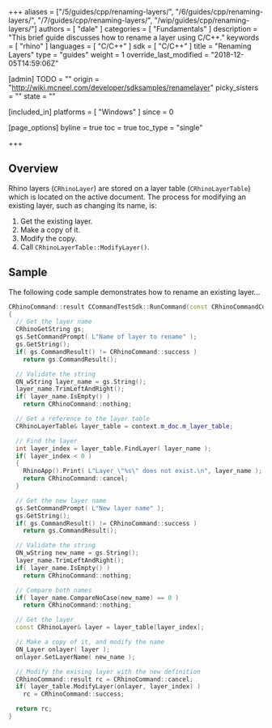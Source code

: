 +++
aliases = ["/5/guides/cpp/renaming-layers/", "/6/guides/cpp/renaming-layers/", "/7/guides/cpp/renaming-layers/", "/wip/guides/cpp/renaming-layers/"]
authors = [ "dale" ]
categories = [ "Fundamentals" ]
description = "This brief guide discusses how to rename a layer using C/C++."
keywords = [ "rhino" ]
languages = [ "C/C++" ]
sdk = [ "C/C++" ]
title = "Renaming Layers"
type = "guides"
weight = 1
override_last_modified = "2018-12-05T14:59:06Z"

[admin]
TODO = ""
origin = "http://wiki.mcneel.com/developer/sdksamples/renamelayer"
picky_sisters = ""
state = ""

[included_in]
platforms = [ "Windows" ]
since = 0

[page_options]
byline = true
toc = true
toc_type = "single"

+++

 
## Overview

Rhino layers (`CRhinoLayer`) are stored on a layer table (`CRhinoLayerTable`) which is located on the active document.  The process for modifying an existing layer, such as changing its name, is:

1. Get the existing layer.
1. Make a copy of it.
1. Modify the copy.
1. Call `CRhinoLayerTable::ModifyLayer()`.

## Sample

The following code sample demonstrates how to rename an existing layer...

```cpp
CRhinoCommand::result CCommandTestSdk::RunCommand(const CRhinoCommandContext& context)
{
  // Get the layer name
  CRhinoGetString gs;
  gs.SetCommandPrompt( L"Name of layer to rename" );
  gs.GetString();
  if( gs.CommandResult() != CRhinoCommand::success )
    return gs.CommandResult();

  // Validate the string
  ON_wString layer_name = gs.String();
  layer_name.TrimLeftAndRight();
  if( layer_name.IsEmpty() )
    return CRhinoCommand::nothing;

  // Get a reference to the layer table  
  CRhinoLayerTable& layer_table = context.m_doc.m_layer_table;

  // Find the layer
  int layer_index = layer_table.FindLayer( layer_name );
  if( layer_index < 0 )
  {
    RhinoApp().Print( L"Layer \"%s\" does not exist.\n", layer_name );
    return CRhinoCommand::cancel;
  }

  // Get the new layer name  
  gs.SetCommandPrompt( L"New layer name" );
  gs.GetString();
  if( gs.CommandResult() != CRhinoCommand::success )
    return gs.CommandResult();

  // Validate the string
  ON_wString new_name = gs.String();
  layer_name.TrimLeftAndRight();
  if( layer_name.IsEmpty() )
    return CRhinoCommand::nothing;

  // Compare both names  
  if( layer_name.CompareNoCase(new_name) == 0 )
    return CRhinoCommand::nothing;

  // Get the layer
  const CRhinoLayer& layer = layer_table[layer_index];

  // Make a copy of it, and modify the name
  ON_Layer onlayer( layer );
  onlayer.SetLayerName( new_name );

  // Modify the exising layer with the new definition  
  CRhinoCommand::result rc = CRhinoCommand::cancel;
  if( layer_table.ModifyLayer(onlayer, layer_index) )
    rc = CRhinoCommand::success;

  return rc;
}
```
